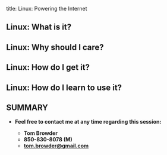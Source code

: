 title: Linux: Powering the Internet
<!-- insert-file headers.md -->

## Linux: What is it?

## Linux: Why should I care?

## Linux: How do I get it?

## Linux: How do I learn to use it?


## SUMMARY

- **Feel free to contact me at any time regarding this session:**

    - **Tom Browder**
    - **850-830-8078 (M)**
    - **<tom.browder@gmail.com>**
